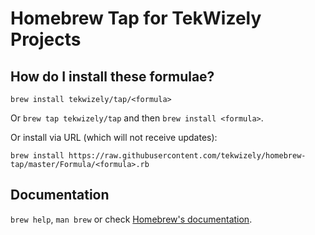 # Homebrew Tap for TekWizely Projects

## How do I install these formulae?
`brew install tekwizely/tap/<formula>`

Or `brew tap tekwizely/tap` and then `brew install <formula>`.

Or install via URL (which will not receive updates):

```
brew install https://raw.githubusercontent.com/tekwizely/homebrew-tap/master/Formula/<formula>.rb
```

## Documentation
`brew help`, `man brew` or check [Homebrew's documentation](https://docs.brew.sh).
